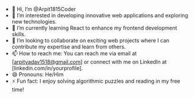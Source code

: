 - 👋 Hi, I’m @Arpit1815Coder
- 👀 I’m interested in developing innovative web applications and exploring new technologies.
- 🌱 I’m currently learning React to enhance my frontend development skills.
- 💞️ I’m looking to collaborate on exciting web projects where I can contribute my expertise and learn from others.
- 📫 How to reach me: You can reach me via email at [arpityadav1518@gmail.com] or connect with me on LinkedIn at [linkedin.com/in/yourprofile].
- 😄 Pronouns: He/Him
- ⚡ Fun fact: I enjoy solving algorithmic puzzles and reading in my free time!

<!---
Arpit1815Coder/Arpit1815Coder is a ✨ special ✨ repository because its `README.md` (this file) appears on your GitHub profile.
You can click the Preview link to take a look at your changes.
--->
